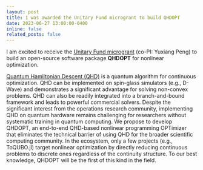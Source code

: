 ```yaml
---
layout: post
title: I was awarded the Unitary Fund microgrant to build QHDOPT
date: 2023-06-27 13:00:00-0400
inline: false
related_posts: false
---
```


I am excited to receive the [Unitary Fund microgrant](https://unitary.fund/grants/) (co-PI: Yuxiang Peng) to build an open-source software package **QHDOPT** for nonlinear optimization.

[Quantum Hamiltonian Descent (QHD)](https://arxiv.org/abs/2303.01471) is a quantum algorithm for continuous optimization. QHD can be implemented on spin-glass simulators (e.g., D-Wave) and demonstrates a significant advantage for solving non-convex problems. QHD can also be readily integrated into a branch-and-bound framework and leads to powerful commercial solvers. Despite the significant interest from the operations research community, implementing QHD on quantum hardware remains challenging for researchers without systematic training in quantum computing. We propose to develop QHDOPT, an end-to-end QHD-based nonlinear programming OPTimizer that eliminates the technical barrier of using QHD for the broader scientific computing community. In the ecosystem, only a few projects (e.g., ToQUBO.jl) target nonlinear optimization by directly reducing continuous problems to discrete ones regardless of the continuity structure. To our best knowledge, QHDOPT will be the first of this kind in the field.
